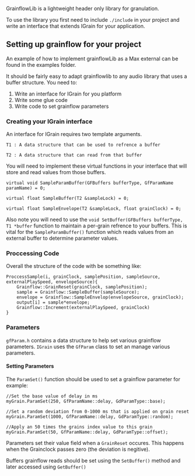 GrainflowLib is a lightweight header only library for granulation.

To use the library you first need to include `./include` in your project and write an interface that extends IGrain for your application.

## Setting up grainflow for your project

An example of how to implement grainflowLib as a Max external can be found in the examples folder. 

It should be fairly easy to adapt grainflowlib to any audio library that uses a buffer structure. You need to:
1. Write an interface for IGrain for you platform
2. Write some glue code 
3. Write code to set grainflow parameters 

### Creating your IGrain interface

An interface for IGrain requires two template arguments.
```
T1 : A data structure that can be used to refrence a buffer 

T2 : A data structure that can read from that buffer
```

You will need to implement these virtual functions in your interface that will store and read values from those buffers.
```
virtual void SampleParamBuffer(GFBuffers bufferType, GfParamName paramName) = 0;

virtual float SampleBuffer(T2 &sampleLock) = 0;

virtual float SampleEnvelope(T2 &sampleLock, float grainClock) = 0;
```

Also note you will need to use the `void SetBuffer(GFBuffers bufferType, T1 *buffer` function to maintain a per-grain refrence to your buffers. This is vital for the `SampleParamBuffer()` function which reads values from an external buffer to determine parameter values.

### Proccessing Code
Overall the structure of the code with be something like: 
```
ProccessSample(i, grainClock, samplePosition, sampleSource, externalPlaySpeed, envelopeSource){
    Grainflow::GrainReset(grainClock, samplePosition);
    sample = Grainflow::SampleBuffer(sampleSource);
    envelope = Grainflow::SampleEnvelop(envelopeSource, grainClock);
    output[i] = sample*envelope;
    Grainflow::Increment(externalPlaySpeed, grainClock)
}
```

### Parameters 
`gfParam.h`  contains a data structure to help set various grainflow parameters. `IGrain` uses the `GfParam` class to set an manage various parameters. 

#### Setting Parameters

The `ParamSet()` function should be used to set a grainflow parameter for example:
```
//Set the base value of delay in ms 
myGrain.ParamSet(250, GfParamName::delay, GdParamType::base); 

//Set a random deviation from 0-1000 ms that is applied on grain reset
myGrain.ParamSet(1000, GfParamName::delay, GdParamType::random);

//Apply an 50 times the grains index value to this grain
myGrain.ParamSet(50, GfParamName::delay, GdParamType::offset);
```
Parameters set their value field when a `GrainReset` occures. This happens when the Grainclock passes zero (the deviation is negitive).

Buffers grainflow reads should be set using the `SetBuffer()` method and later accessed using `GetBuffer()` 
